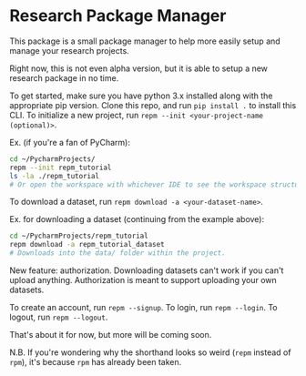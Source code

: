 # Research Package Manager

This package is a small package manager to help more easily setup
and manage your research projects.

Right now, this is not even alpha version, but it is able to setup a new research
package in no time.

To get started, make sure you have python 3.x installed along with the appropriate pip version.
Clone this repo, and run `pip install .` to install this CLI.
To initialize a new project, run `repm --init <your-project-name (optional)>`.

Ex. (if you're a fan of PyCharm):
```bash
cd ~/PycharmProjects/
repm --init repm_tutorial
ls -la ./repm_tutorial
# Or open the workspace with whichever IDE to see the workspace structure
```

To download a dataset, run `repm download -a <your-dataset-name>`.

Ex. for downloading a dataset (continuing from the example above):
```bash
cd ~/PycharmProjects/repm_tutorial
repm download -a repm_tutorial_dataset
# Downloads into the data/ folder within the project.
```

New feature: authorization.
Downloading datasets can't work if you can't upload anything.
Authorization is meant to support uploading your own datasets.

To create an account, run `repm --signup`.
To login, run `repm --login`.
To logout, run `repm --logout`.

That's about it for now, but more will be coming soon.

N.B. If you're wondering why the shorthand looks so weird (`repm` instead of `rpm`),
it's because `rpm` has already been taken.
